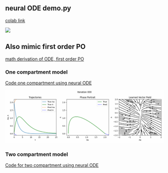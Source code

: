 ## neural ODE demo.py 

[colab link](https://colab.research.google.com/drive/1UKKPrahiNXUzEeUoK3NKfagqN494XHzt#scrollTo=Lv5jaRVP05Hn&uniqifier=2)

![](demo.gif)

## Also mimic first order PO

[math derivation of ODE, first order PO](https://github.com/yingzibu/ODE/blob/main/note/first%20order%20PO%2C%20ODE.pdf) 


### One compartment model

[Code one compartment using neural ODE](https://github.com/yingzibu/ODE/blob/main/code/neural_ODE_first_order_PO_with_M_approx.ipynb)

![](first_order_PO.gif)


### Two compartment model

[Code for two compartment using neural ODE](https://github.com/yingzibu/ODE/blob/main/code/neural_ODE_first_order_PO_two_compartment.ipynb)
